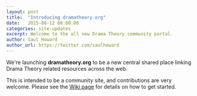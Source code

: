 ```yaml
---
layout: post
title:  "Introducing dramatheory.org"
date:   2015-08-12 08:00:00
categories: site-updates
excerpt: Welcome to the all new Drama Theory community portal.
author: Saul Howard
author_url: https://twitter.com/saulhoward
---
```


We're launching **dramatheory.org** to be a new central shared place
linking Drama Theory related resources across the web.

This is intended to be a community site, and contributions are very
welcome. Please see the [Wiki page][1] for details on how to get
started.

[1]: https://github.com/dramatheory/dramatheory.github.io/wiki/Contributing
